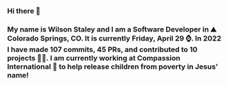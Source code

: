### Hi there 👋

### My name is Wilson Staley and I am a Software Developer in ⛰ Colorado Springs, CO.  It is currently Friday, April 29 ⌚. In 2022 I have made 107 commits, 45 PRs, and contributed to 10 projects 👨‍💻. I am currently working at Compassion International 🏢 to help release children from poverty in Jesus' name!